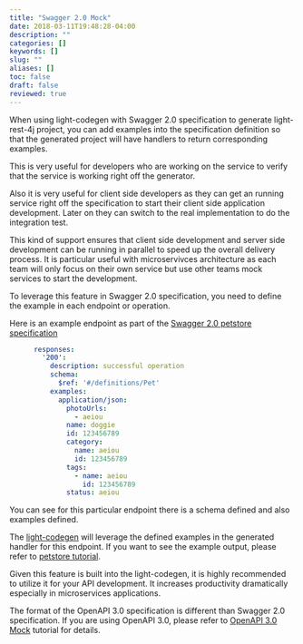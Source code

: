 ```yaml
---
title: "Swagger 2.0 Mock"
date: 2018-03-11T19:48:28-04:00
description: ""
categories: []
keywords: []
slug: ""
aliases: []
toc: false
draft: false
reviewed: true
---
```


When using light-codegen with Swagger 2.0 specification to generate light-rest-4j project,
you can add examples into the specification definition so that the generated project will
have handlers to return corresponding examples.

This is very useful for developers who are working on the service to verify that the service
is working right off the generator. 

Also it is very useful for client side developers as they can get an running service right
off the specification to start their client side application development. Later on they
can switch to the real implementation to do the integration test. 

This kind of support ensures that client side development and server side development can
be running in parallel to speed up the overall delivery process. It is particular useful
with microservivces architecture as each team will only focus on their own service but use
other teams mock services to start the development. 

To leverage this feature in Swagger 2.0 specification, you need to define the example in
each endpoint or operation. 

Here is an example endpoint as part of the [Swagger 2.0 petstore specification][]

```yaml
      responses:
        '200':
          description: successful operation
          schema:
            $ref: '#/definitions/Pet'
          examples:
            application/json:
              photoUrls:
                - aeiou
              name: doggie
              id: 123456789
              category:
                name: aeiou
                id: 123456789
              tags:
                - name: aeiou
                  id: 123456789
              status: aeiou

```

You can see for this particular endpoint there is a schema defined and also examples defined.

The [light-codegen][] will leverage the defined examples in the generated handler for this
endpoint. If you want to see the example output, please refer to [petstore tutorial][].

Given this feature is built into the light-codegen, it is highly recommended to utilize it
for your API development. It increases productivity dramatically especially in microservices
applications. 

The format of the OpenAPI 3.0 specification is different than Swagger 2.0 specification. If
you are using OpenAPI 3.0, please refer to [OpenAPI 3.0 Mock][] tutorial for details. 


[Swagger 2.0 petstore specification]: https://github.com/networknt/model-config/blob/master/rest/swagger/petstore/2.0.0/swagger.yaml
[light-codegen]: /tool/light-codegen/
[petstore tutorial]: /tutorial/rest/swagger/petstore/test/
[OpenAPI 3.0 Mock]: /tutorial/generator/openapi-mock/
